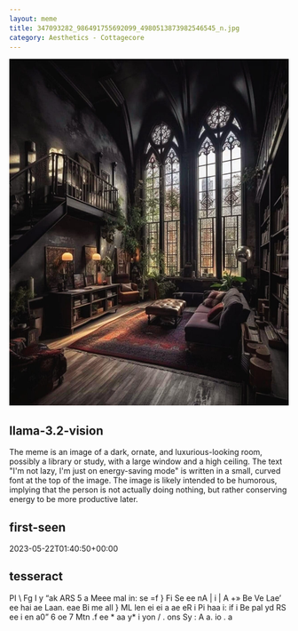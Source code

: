 ```yaml
---
layout: meme
title: 347093282_986491755692099_4980513873982546545_n.jpg
category: Aesthetics - Cottagecore
---
```


<div markdown="0"><a href="347093282_986491755692099_4980513873982546545_n.jpg"><img class="photo" src="347093282_986491755692099_4980513873982546545_n.jpg" /></a>

<h2>llama-3.2-vision</h2>
<p title="Llama-3.2-Vision-11B is a really good model that probably gets the visual details right but doesn't understand literary or media references, and often fails to accurately represent the physical arrangement of objects and the implied relationships between the objects.">The meme is an image of a dark, ornate, and luxurious-looking room, possibly a library or study, with a large window and a high ceiling. The text &quot;I&#x27;m not lazy, I&#x27;m just on energy-saving mode&quot; is written in a small, curved font at the top of the image. The image is likely intended to be humorous, implying that the person is not actually doing nothing, but rather conserving energy to be more productive later.</p>

<h2>first-seen</h2>
<p title="Because Git doesn't preserve file modification times, this metadata file contains the file's modification time when it was added to the library.">2023-05-22T01:40:50+00:00</p>

<h2>tesseract</h2>
<p title="Tesseract is often terrible and just gives a lot of nonsense characters, but it used to be the state of the art, and usually it is better at correctly representing text than llama-3.2-vision-11b.">PI \ Fg I y “ak ARS 5 a Meee mal in: se =f &#125; Fi Se ee nA | i | A +» Be Ve Lae’ ee hai ae Laan. eae Bi me all &#125; ML len ei ei a ae eR i Pi haa i: if i Be pal yd RS ee i en a0” 6 oe 7 Mtn .f ee * aa y* i yon / . ons Sy : A a. io . a</p>

</div>


